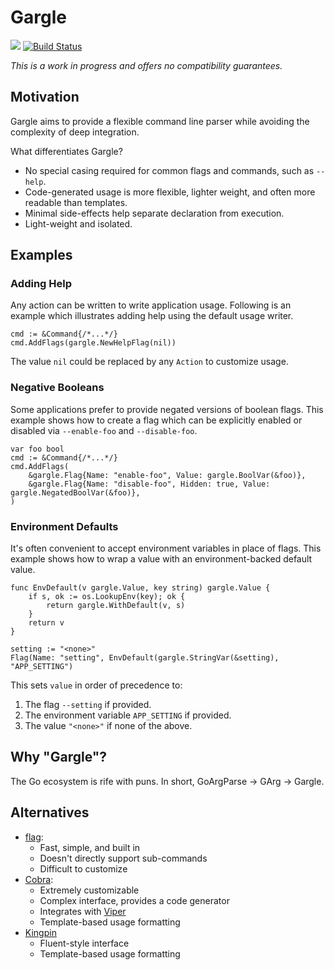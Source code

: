 # Gargle
[![](https://godoc.org/github.com/ckarenz/gargle?status.svg)](http://godoc.org/github.com/ckarenz/gargle)
[![Build Status](https://travis-ci.org/ckarenz/gargle.svg?branch=master)](https://travis-ci.org/ckarenz/gargle) 

*This is a work in progress and offers no compatibility guarantees.*

## Motivation

Gargle aims to provide a flexible command line parser while avoiding the
complexity of deep integration.

What differentiates Gargle?

- No special casing required for common flags and commands, such as `--help`.
- Code-generated usage is more flexible, lighter weight, and often more readable
  than templates.
- Minimal side-effects help separate declaration from execution.
- Light-weight and isolated.

## Examples

### Adding Help

Any action can be written to write application usage. Following is an example
which illustrates adding help using the default usage writer.

```golang
cmd := &Command{/*...*/}
cmd.AddFlags(gargle.NewHelpFlag(nil))
```

The value `nil` could be replaced by any `Action` to customize usage.

### Negative Booleans

Some applications prefer to provide negated versions of boolean flags. This
example shows how to create a flag which can be explicitly enabled or disabled
via `--enable-foo` and `--disable-foo`.

```golang
var foo bool
cmd := &Command{/*...*/}
cmd.AddFlags(
    &gargle.Flag{Name: "enable-foo", Value: gargle.BoolVar(&foo)},
    &gargle.Flag{Name: "disable-foo", Hidden: true, Value: gargle.NegatedBoolVar(&foo)},
)
```

### Environment Defaults

It's often convenient to accept environment variables in place of flags. This
example shows how to wrap a value with an environment-backed default value.

```golang
func EnvDefault(v gargle.Value, key string) gargle.Value {
    if s, ok := os.LookupEnv(key); ok {
        return gargle.WithDefault(v, s)
    }
    return v
}
```

```golang
setting := "<none>"
Flag(Name: "setting", EnvDefault(gargle.StringVar(&setting), "APP_SETTING")
```

This sets `value` in order of precedence to:

1. The flag `--setting` if provided.
1. The environment variable `APP_SETTING` if provided.
1. The value `"<none>"` if none of the above.

## Why "Gargle"?

The Go ecosystem is rife with puns. In short, GoArgParse -> GArg -> Gargle.

## Alternatives

- [flag](https://golang.org/pkg/flag/):
  - Fast, simple, and built in
  - Doesn't directly support sub-commands
  - Difficult to customize
- [Cobra](https://github.com/spf13/cobra):
  - Extremely customizable
  - Complex interface, provides a code generator
  - Integrates with [Viper](https://github.com/spf13/cobra)
  - Template-based usage formatting
- [Kingpin](https://github.com/alecthomas/kingpin)
  - Fluent-style interface
  - Template-based usage formatting
